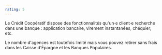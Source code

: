 ```yaml
---
rating: 5
---
```


Le Crédit Coopératif dispose des fonctionnalités qu'un⋅e client⋅e recherche dans une banque : application bancaire, virement instantanées, chéquier, etc.

Le nombre d'agences est toutefois limité mais vous pouvez retirer sans frais dans les Caisse d'Épargne et les Banques Populaires.
